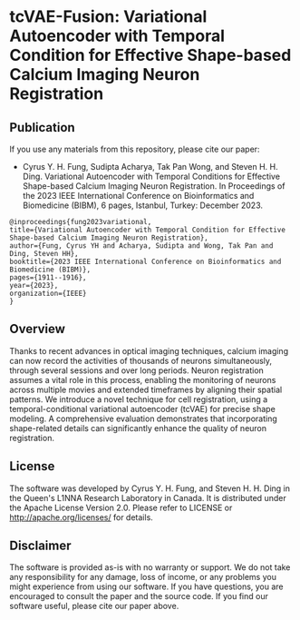 # tcVAE-Fusion: Variational Autoencoder with Temporal Condition for Effective Shape-based Calcium Imaging Neuron Registration

## Publication

If you use any materials from this repository, please cite our paper:

- Cyrus Y. H. Fung, Sudipta Acharya, Tak Pan Wong, and Steven H. H. Ding. Variational Autoencoder with Temporal Conditions for Effective Shape-based Calcium Imaging Neuron Registration. In Proceedings of the 2023 IEEE International Conference on Bioinformatics and Biomedicine (BIBM), 6 pages, Istanbul, Turkey: December 2023.

```plaintext
@inproceedings{fung2023variational,
title={Variational Autoencoder with Temporal Condition for Effective Shape-based Calcium Imaging Neuron Registration},
author={Fung, Cyrus YH and Acharya, Sudipta and Wong, Tak Pan and Ding, Steven HH},
booktitle={2023 IEEE International Conference on Bioinformatics and Biomedicine (BIBM)},
pages={1911--1916},
year={2023},
organization={IEEE}
}
```

## Overview

Thanks to recent advances in optical imaging techniques, calcium imaging can now record the activities of thousands of neurons simultaneously, through several sessions and over long periods. Neuron registration assumes a vital role in this process, enabling the monitoring of neurons across multiple movies and extended timeframes by aligning their spatial patterns. We introduce a novel technique for cell registration, using a temporal-conditional variational autoencoder (tcVAE) for precise shape modeling. A comprehensive evaluation demonstrates that incorporating shape-related details can significantly enhance the quality of neuron registration.

## License
The software was developed by Cyrus Y. H. Fung, and Steven H. H. Ding in the Queen's L1NNA Research Laboratory in Canada. It is distributed under the Apache License Version 2.0. Please refer to LICENSE or http://apache.org/licenses/ for details.

## Disclaimer
The software is provided as-is with no warranty or support. We do not take any responsibility for any damage, loss of income, or any problems you might experience from using our software. If you have questions, you are encouraged to consult the paper and the source code. If you find our software useful, please cite our paper above.
